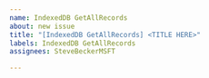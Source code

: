 ```yaml
---
name: IndexedDB GetAllRecords
about: new issue
title: "[IndexedDB GetAllRecords] <TITLE HERE>"
labels: IndexedDB GetAllRecords
assignees: SteveBeckerMSFT

---
```

